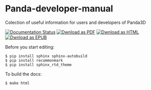Panda-developer-manual
======================

Colection of useful information for users and developers of Panda3D


[![Documentation Status](https://readthedocs.org/projects/panda-developer-manual/badge/?version=latest)](http://panda-developer-manual.readthedocs.io/en/latest/?badge=latest)
[![Dwnload as PDF](https://img.shields.io/badge/download-PDF-blue.svg?style=flat-square)](http://readthedocs.org/projects/panda-developer-manual/downloads/pdf/latest/)
[![Dwnload as HTML](https://img.shields.io/badge/download-HTML-blue.svg?style=flat-square)](http://readthedocs.org/projects/panda-developer-manual/downloads/htmlzip/latest/)
[![Dwnload as EPUB](https://img.shields.io/badge/download-EPUB-blue.svg?style=flat-square)](http://readthedocs.org/projects/panda-developer-manual/downloads/epub/latest/)



Before you start editing:
```bas
$ pip install sphinx sphinx-autobuild
$ pip install recommonmark
$ pip install sphinx_rtd_theme
```

To build the docs:
```bas
$ make html
```

